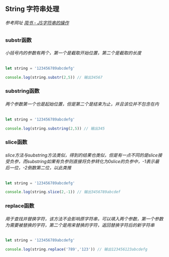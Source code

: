 ## String 字符串处理
###### 参考网址 [简书 - JS字符串的操作](https://www.jianshu.com/p/c487f26f0eb1)

### substr函数
###### 小括号内的参数有两个，第一个是截取开始位置，第二个是截取的长度
``` js {3}
let string = '123456789abcdefg'

console.log(string.substr(2,5)) // 输出34567
```

### substring函数
###### 两个参数第一个也是起始位置，但是第二个是结束为止，并且该位并不包含在内
``` js {3}
let string = '123456789abcdefg'

console.log(string.substring(2,5)) // 输出345
```

### slice函数
###### slice方法与substring方法类似，得到的结果也类似，但是有一点不同的是slice接受负参，而substring如果有负参则直接将负参转化为0slice的负参中，-1表示最后一位，-2倒数第二位，以此类推
``` js {3}
let string = '123456789abcdefg'

console.log(string.slice(2,-1)) // 输出3456789abcdef
```

### replace函数
###### 用于查找并替换字符，该方法不会影响原字符串，可以填入两个参数，第一个参数为需要被替换的字符，第二个是用来替换的字符，返回替换字符后的新字符串
``` js {3}
let string = '123456789abcdefg'

console.log(string.replace('789','123')) // 输出123456123abcdefg
```